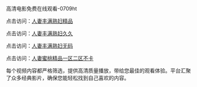 高清电影免费在线观看-0709ht

点击访问：<a href="https://heiliaozj3tjd.pages.dev">人妻丰满熟妇精品</a>

点击访问：<a href="https://heiliaoe8ajia.pages.dev">人妻丰满熟妇久久</a>

点击访问：<a href="https://heiliaoxqkkct.pages.dev">人妻丰满熟妇无码</a>

点击访问：<a href="https://heiliaoxwd5i8.pages.dev">人妻蜜桃精品一区二区不卡</a>

每个视频内容都严格筛选，提供高清质量播放，带给您最佳的观看体验。平台汇聚了众多经典影片，确保您能轻松找到自己喜欢的内容。

<span style="display:none;">[Canonical link](https://github.com/mt20250709/mt1 ）</span>
